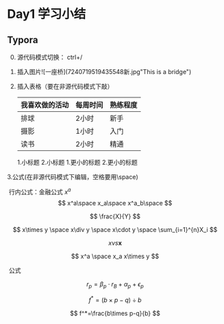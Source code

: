 # Day1 学习小结
## Typora
0. 源代码模式切换： ctrl+/

1. 插入图片![一座桥](7240719519435548新.jpg"This is a bridge")

2. 插入表格（要在非源代码模式下敲）

   | 我喜欢做的活动 | 每周时间 | 熟练程度 |
   | -------------- | -------- | -------- |
   | 排球           | 2小时    | 新手     |
   | 摄影           | 1小时    | 入门     |
   | 读书           | 2小时    | 精通     |
   
   1.小标题
   2.小标题
       1.更小的标题
       2.更小的标题

3.公式(在非源代码模式下编辑，空格要用\space)

​		行内公式：金融公式 $x^a$
$$
x^a\space x_a\space x^a_b\space
$$

$$
\frac{X}{Y}
$$

$$
x\times y \space x\div y \space x\cdot y \space \sum_{i=1}^{n}X_i
$$

$$
x vs \mathbf{x}
$$

$$
x^a
\space
x_a
x\times y
$$

​		公式

$$
r_p = \beta_p\cdot r_B + \alpha_p + \epsilon_p
$$

$$
f^*=(b\times p-q)\div b
$$

$$
f^*=\frac{b\times p-q}{b}
$$


